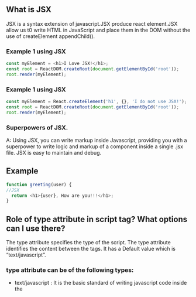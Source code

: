 ## What is JSX
JSX is a syntax  extension of javascript.JSX produce react element.JSX allow us t0 write HTML in JavaScript and place them in the DOM without the use of createElement  appendChild().

### Example 1 using JSX

```javascript
const myElement = <h1>I Love JSX!</h1>;
const root = ReactDOM.createRoot(document.getElementById('root'));
root.render(myElement);
```

### Example 1 using JSX

```javascript
const myElement = React.createElement('h1', {}, 'I do not use JSX!');
const root = ReactDOM.createRoot(document.getElementById('root'));
root.render(myElement);
```
### Superpowers of JSX.

A: Using JSX, you can write markup inside Javascript, providing you with a superpower to write logic and markup of a component inside a single .jsx file. JSX is easy to maintain and debug.

## Example

```javascript
function greeting(user) {
//JSX
  return <h1>{user}, How are you!!!</h1>;
}
```


 ## Role of type attribute in script tag? What options can I use there?
 The type attribute specifies the type of the script. The type attribute identifies the content between the <script> and </script> tags. It has a Default value which is “text/javascript”.

### type attribute can be of the following types:
* text/javascript : It is the basic standard of writing javascript code inside the <script> tag.
### Syntax

```<script type="text/javascript"></script>```

*  ```text/ecmascript``` : this value indicates that the script is following the EcmaScript standards.
*  ```module```: This value tells the browser that the script is a module that can import or export other files or modules inside it.
*  ```text/babel```: This value indicates that the script is a babel type and required bable to transpile it.
 *  ```text/typescript```: As the name suggest the script is written in TypeScript.


### ```{TitleComponent}``` vs ```{<TitleComponent/>}```  ```{<TitleComponent></TitleComponent>}``` in JSX.

 The Difference is stated below:

```{TitleComponent}```: This value describes the TitleComponent as a javascript expression or a variable. The {} can embed a javascript expression or a variable inside it.  

```<TitleComponent/>``` : This value represents a Component that is basically returning Some JSX value. In simple terms TitleComponent a function that is returning a JSX value. A component is written inside the < /> expression.  

```<TitleComponent></TitleComponent>``` :   
```<TitleComponent />``` and ```<TitleComponent></TitleComponent>``` are equivalent only when ```< TitleComponent />``` has no child components. The opening and closing tags are created to include the child components.

### Example:

```
<TitleComponent>
    <FirstChildComponent />
    <SecondChildComponent />
    <ThirdChildComponent />
</TitleComponent>
```

